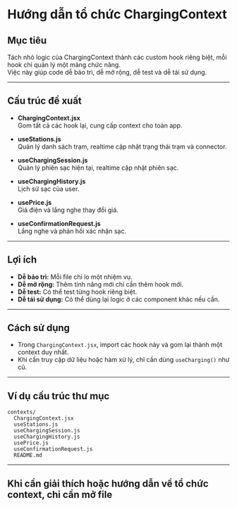 # Hướng dẫn tổ chức ChargingContext

## Mục tiêu

Tách nhỏ logic của ChargingContext thành các custom hook riêng biệt, mỗi hook chỉ quản lý một mảng chức năng.  
Việc này giúp code dễ bảo trì, dễ mở rộng, dễ test và dễ tái sử dụng.

---

## Cấu trúc đề xuất

- **ChargingContext.jsx**  
  Gom tất cả các hook lại, cung cấp context cho toàn app.

- **useStations.js**  
  Quản lý danh sách trạm, realtime cập nhật trạng thái trạm và connector.

- **useChargingSession.js**  
  Quản lý phiên sạc hiện tại, realtime cập nhật phiên sạc.

- **useChargingHistory.js**  
  Lịch sử sạc của user.

- **usePrice.js**  
  Giá điện và lắng nghe thay đổi giá.

- **useConfirmationRequest.js**  
  Lắng nghe và phản hồi xác nhận sạc.

---

## Lợi ích

- **Dễ bảo trì:** Mỗi file chỉ lo một nhiệm vụ.
- **Dễ mở rộng:** Thêm tính năng mới chỉ cần thêm hook mới.
- **Dễ test:** Có thể test từng hook riêng biệt.
- **Dễ tái sử dụng:** Có thể dùng lại logic ở các component khác nếu cần.

---

## Cách sử dụng

- Trong `ChargingContext.jsx`, import các hook này và gom lại thành một context duy nhất.
- Khi cần truy cập dữ liệu hoặc hàm xử lý, chỉ cần dùng `useCharging()` như cũ.

---

## Ví dụ cấu trúc thư mục

```
contexts/
  ChargingContext.jsx
  useStations.js
  useChargingSession.js
  useChargingHistory.js
  usePrice.js
  useConfirmationRequest.js
  README.md
```

---

## Khi cần giải thích hoặc hướng dẫn về tổ chức context, chỉ cần mở file